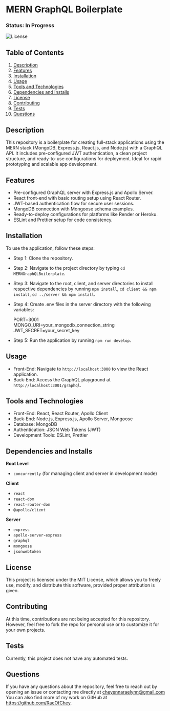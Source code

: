 # MERN GraphQL Boilerplate

### Status: In Progress

![License](https://img.shields.io/badge/license-MIT-brightgreen.svg)

## Table of Contents
1. [Description](#description)
2. [Features](#features)
3. [Installation](#installation)
4. [Usage](#usage)
5. [Tools and Technologies](#tools-and-technologies)
6. [Dependencies and Installs](#dependencies-and-installs)
7. [License](#license)
8. [Contributing](#contributing)
9. [Tests](#tests)
10. [Questions](#questions)

## Description
This repository is a boilerplate for creating full-stack applications using the MERN stack (MongoDB, Express.js, React.js, and Node.js) with a GraphQL API. It includes pre-configured JWT authentication, a clean project structure, and ready-to-use configurations for deployment. Ideal for rapid prototyping and scalable app development.

## Features
- Pre-configured GraphQL server with Express.js and Apollo Server.
- React front-end with basic routing setup using React Router.
- JWT-based authentication flow for secure user sessions.
- MongoDB connection with Mongoose schema examples.
- Ready-to-deploy configurations for platforms like Render or Heroku.
- ESLint and Prettier setup for code consistency.

## Installation
To use the application, follow these steps:

- Step 1: Clone the repository.
- Step 2: Navigate to the project directory by typing `cd MERNGraphQLBoilerplate`.
- Step 3: Navigate to the root, client, and server directories to install respective dependencies by running `npm install`, `cd client && npm install`, `cd ../server && npm install`.
- Step 4: Create .env files in the server directory with the following variables:

    PORT=3001  
    MONGO_URI=your_mongodb_connection_string  
    JWT_SECRET=your_secret_key
- Step 5: Run the application by running `npm run develop`.

## Usage
- Front-End: Navigate to `http://localhost:3000` to view the React application.
- Back-End: Access the GraphQL playground at `http://localhost:3001/graphql`.

## Tools and Technologies
- Front-End: React, React Router, Apollo Client
- Back-End: Node.js, Express.js, Apollo Server, Mongoose
- Database: MongoDB
- Authentication: JSON Web Tokens (JWT)
- Development Tools: ESLint, Prettier

## Dependencies and Installs

**Root Level**
- `concurrently` (for managing client and server in development mode)

**Client**
- `react`
- `react-dom`
- `react-router-dom`
- `@apollo/client`

**Server**
- `express`
- `apollo-server-express`
- `graphql`
- `mongoose`
- `jsonwebtoken`

## License
This project is licensed under the MIT License, which allows you to freely use, modify, and distribute this software, provided proper attribution is given.

## Contributing
At this time, contributions are not being accepted for this repository. However, feel free to fork the repo for personal use or to customize it for your own projects.

## Tests
Currently, this project does not have any automated tests.

## Questions
If you have any questions about the repository, feel free to reach out by opening an issue or contacting me directly at cheyennaraelynn@gmail.com You can also find more of my work on GitHub at https://github.com/RaeOfChey.
